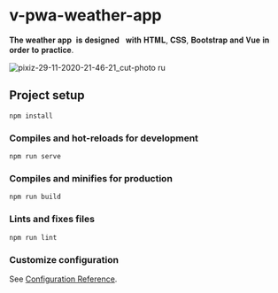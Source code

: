 # v-pwa-weather-app

𝐓𝐡𝐞 𝐰𝐞𝐚𝐭𝐡𝐞𝐫 𝐚𝐩𝐩  𝐢𝐬 𝐝𝐞𝐬𝐢𝐠𝐧𝐞𝐝   𝐰𝐢𝐭𝐡 𝐇𝐓𝐌𝐋, 𝐂𝐒𝐒, 𝐁𝐨𝐨𝐭𝐬𝐭𝐫𝐚𝐩 𝐚𝐧𝐝 𝐕𝐮𝐞 𝐢𝐧 𝐨𝐫𝐝𝐞𝐫 𝐭𝐨 𝐩𝐫𝐚𝐜𝐭𝐢𝐜𝐞.

![pixiz-29-11-2020-21-46-21_cut-photo ru](https://user-images.githubusercontent.com/56195913/100653478-84ea8500-3359-11eb-8b5b-fee31d8e4e10.jpg)


## Project setup
```
npm install
```

### Compiles and hot-reloads for development
```
npm run serve
```

### Compiles and minifies for production
```
npm run build
```

### Lints and fixes files
```
npm run lint
```

### Customize configuration
See [Configuration Reference](https://cli.vuejs.org/config/).
